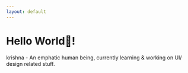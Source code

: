 ```yaml
---
layout: default
---
```


# Hello World👋!

krishna - An emphatic human being, currently learning & working on UI/ design related stuff.
